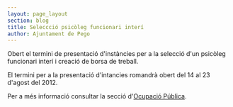 ```yaml
---
layout: page_layout
section: blog
title: Seleccció psicòleg funcionari interí
author: Ajuntament de Pego
---
```

Obert el termini de presentació d'instàncies per a la selecció d'un psicòleg funcionari interí i creació de borsa de treball.

El termini per a la presentació d'intancies romandrà obert del 14 al 23 d'agost del 2012.

Per a més informació consultar la secció d'[Ocupació Pública](/serveis/ocupacio-publica.html).
